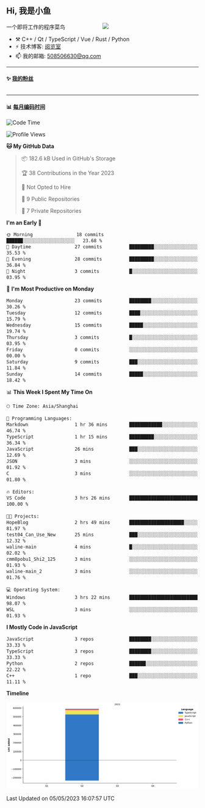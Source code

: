 <!--
**小鱼/小鱼** is a ✨ _special_ ✨ repository because its `README.md` (this file) appears on your GitHub profile.

Here are some ideas to get you started:

- 🔭 I’m currently working on ...
- 🌱 I’m currently learning ...
- 👯 I’m looking to collaborate on ...
- 🤔 I’m looking for help with ...
- 💬 Ask me about ...
- 📫 How to reach me: ...
- 😄 Pronouns: ...
- ⚡ Fun fact: ...
-->

## Hi, 我是小鱼

[<img align="right" width="50%" src="https://github-readme-stats-ouuan.vercel.app/api?username=XiaoYuer2022&show_icons=true">](https://metrics.lecoq.io/xlz122#gh-light-mode-only)

一个即将工作的程序菜鸟

-   :hammer_and_pick: C++ / Qt / TypeScript / Vue / Rust / Python
-   ⚡ 技术博客: [阅览室](https://haoxx.netlify.app/)
-   📫 我的邮箱: 508506630@qq.com

---

#### :sparkles: [我的粉丝](https://github.com/XiaoYuer2022?tab=followers)

<!--START_SECTION:followers-->
<table>
  </tr>
</table>
<!--END_SECTION:followers-->

---

#### :bar_chart: [每月编码时间](https://github.com/muety/wakapi)

<!--START_SECTION:waka-->
![Code Time](http://img.shields.io/badge/Code%20Time-8%20hrs%2048%20mins-blue)

![Profile Views](http://img.shields.io/badge/Profile%20Views-269-blue)

**🐱 My GitHub Data** 

> 📦 182.6 kB Used in GitHub's Storage 
 > 
> 🏆 38 Contributions in the Year 2023
 > 
> 🚫 Not Opted to Hire
 > 
> 📜 9 Public Repositories 
 > 
> 🔑 7 Private Repositories 
 > 
**I'm an Early 🐤** 

```text
🌞 Morning                18 commits          ██████░░░░░░░░░░░░░░░░░░░   23.68 % 
🌆 Daytime                27 commits          █████████░░░░░░░░░░░░░░░░   35.53 % 
🌃 Evening                28 commits          █████████░░░░░░░░░░░░░░░░   36.84 % 
🌙 Night                  3 commits           █░░░░░░░░░░░░░░░░░░░░░░░░   03.95 % 
```
📅 **I'm Most Productive on Monday** 

```text
Monday                   23 commits          ████████░░░░░░░░░░░░░░░░░   30.26 % 
Tuesday                  12 commits          ████░░░░░░░░░░░░░░░░░░░░░   15.79 % 
Wednesday                15 commits          █████░░░░░░░░░░░░░░░░░░░░   19.74 % 
Thursday                 3 commits           █░░░░░░░░░░░░░░░░░░░░░░░░   03.95 % 
Friday                   0 commits           ░░░░░░░░░░░░░░░░░░░░░░░░░   00.00 % 
Saturday                 9 commits           ███░░░░░░░░░░░░░░░░░░░░░░   11.84 % 
Sunday                   14 commits          █████░░░░░░░░░░░░░░░░░░░░   18.42 % 
```


📊 **This Week I Spent My Time On** 

```text
🕑︎ Time Zone: Asia/Shanghai

💬 Programming Languages: 
Markdown                 1 hr 36 mins        ████████████░░░░░░░░░░░░░   46.74 % 
TypeScript               1 hr 15 mins        █████████░░░░░░░░░░░░░░░░   36.34 % 
JavaScript               26 mins             ███░░░░░░░░░░░░░░░░░░░░░░   12.69 % 
JSON                     3 mins              ░░░░░░░░░░░░░░░░░░░░░░░░░   01.92 % 
C                        3 mins              ░░░░░░░░░░░░░░░░░░░░░░░░░   01.80 % 

🔥 Editors: 
VS Code                  3 hrs 26 mins       █████████████████████████   100.00 % 

🐱‍💻 Projects: 
HopeBlog                 2 hrs 49 mins       ████████████████████░░░░░   81.97 % 
test04_Can_Use_New       25 mins             ███░░░░░░░░░░░░░░░░░░░░░░   12.32 % 
waline-main              4 mins              █░░░░░░░░░░░░░░░░░░░░░░░░   02.02 % 
cmm8pobu1_Shi2_125       3 mins              ░░░░░░░░░░░░░░░░░░░░░░░░░   01.93 % 
waline-main_2            3 mins              ░░░░░░░░░░░░░░░░░░░░░░░░░   01.76 % 

💻 Operating System: 
Windows                  3 hrs 22 mins       █████████████████████████   98.07 % 
WSL                      3 mins              ░░░░░░░░░░░░░░░░░░░░░░░░░   01.93 % 
```

**I Mostly Code in JavaScript** 

```text
JavaScript               3 repos             ████████░░░░░░░░░░░░░░░░░   33.33 % 
TypeScript               3 repos             ████████░░░░░░░░░░░░░░░░░   33.33 % 
Python                   2 repos             ██████░░░░░░░░░░░░░░░░░░░   22.22 % 
C++                      1 repo              ███░░░░░░░░░░░░░░░░░░░░░░   11.11 % 
```



**Timeline**

![Lines of Code chart](https://raw.githubusercontent.com/XiaoYuer2022/XiaoYuer2022/main/assets/bar_graph.png)


 Last Updated on 05/05/2023 16:07:57 UTC
<!--END_SECTION:waka-->
